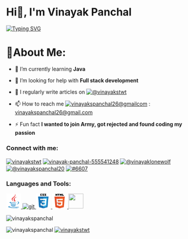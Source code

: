 <h1> Hi👋, I'm Vinayak Panchal </h1>

<a href="https://git.io/typing-svg"><img src="https://readme-typing-svg.demolab.com?font=ubuntu&size=35&duration=3500&pause=1000&color=F7F7F7&width=435&lines=Wannabe+Full+Stack+Dev" alt="Typing SVG" /></a>
# 🚀About Me:

- 🌱 I’m currently learning **Java**

- 🤝 I’m looking for help with **Full stack development**

- 📝 I regularly write articles on <a href = "https://vinayakpanchal.hashnode.dev/" target ="_blank"><img src = "https://img.shields.io/badge/Hashnode-2962FF?style=for-the-badge&logo=hashnode&logoColor=white" alt="@vinayakstwt" width = "70" height = "20" ></a>

- 📫 How to reach me <a href = "vinayakspanchal26@gmail.com" ><img src="https://img.shields.io/badge/Gmail-D14836?style=for-the-badge&logo=gmail&logoColor=white" alt ="vinayakspanchal26@gmailcom" width = "70" height = "20" ></a> : vinayakspanchal26@gmail.com

- ⚡ Fun fact **I wanted to join Army, got rejected and found coding my passion**

<h3 align="left">Connect with me:</h3>
<p align="left">
<a href="https://twitter.com/vinayakstwt" target="blank"><img align="center" src="https://raw.githubusercontent.com/rahuldkjain/github-profile-readme-generator/master/src/images/icons/Social/twitter.svg" alt="vinayakstwt" height="30" width="40" /></a>
<a href="https://linkedin.com/in/vinayak-panchal-555541248" target="blank"><img align="center" src="https://raw.githubusercontent.com/rahuldkjain/github-profile-readme-generator/master/src/images/icons/Social/linked-in-alt.svg" alt="vinayak-panchal-555541248" height="30" width="40" /></a>
<a href="https://hashnode.com/@vinayaklonewolf" target="blank"><img align="center" src="https://raw.githubusercontent.com/rahuldkjain/github-profile-readme-generator/master/src/images/icons/Social/hashnode.svg" alt="@vinayaklonewolf" height="30" width="40" /></a>
<a href="https://medium.com/@vinayakspanchal20" target="blank"><img align="center" src="https://raw.githubusercontent.com/rahuldkjain/github-profile-readme-generator/master/src/images/icons/Social/medium.svg" alt="@vinayakspanchal20" height="30" width="40" /></a>
<a href="https://discord.gg/#6607" target="blank"><img align="center" src="https://raw.githubusercontent.com/rahuldkjain/github-profile-readme-generator/master/src/images/icons/Social/discord.svg" alt="#6607" height="30" width="40" /></a>
</p>

<h3 align="left">Languages and Tools:</h3>
<p align="left"> <a href="https://www.java.com" target="_blank" rel="noreferrer"> <img src="https://raw.githubusercontent.com/devicons/devicon/master/icons/java/java-original.svg" alt="java" width="40" height="40"/> </a> <a href="https://git-scm.com/" target="_blank" rel="noreferrer"> <img src="https://www.vectorlogo.zone/logos/git-scm/git-scm-icon.svg" alt="git" width="40" height="40"/> </a> <a href="https://www.w3schools.com/css/" target="_blank" rel="noreferrer"> <img src="https://raw.githubusercontent.com/devicons/devicon/master/icons/css3/css3-original-wordmark.svg" alt="css3" width="40" height="40"/> </a>  <a href="https://www.w3.org/html/" target="_blank" rel="noreferrer"> <img src="https://raw.githubusercontent.com/devicons/devicon/master/icons/html5/html5-original-wordmark.svg" alt="html5" width="40" height="40"/> </a> 
<a href="https://www.w3schools.com/js/" target="_blank" rel="noreferrer" > <img src="https://cdn.jsdelivr.net/gh/devicons/devicon/icons/javascript/javascript-plain.svg" width="40" height="40" /> </a> </p>

<p><img align="center" src="https://github-readme-streak-stats.herokuapp.com/?user=vinayakspanchal&" alt="vinayakspanchal" /></p>

<span align="left"> <img src="https://komarev.com/ghpvc/?username=vinayakspanchal&label=Profile%20views&color=0e75b6&style=for-the-badge" alt="vinayakspanchal" /> </span>
<span align="left"> <a href="https://twitter.com/vinayakstwt" target="blank"><img src="https://img.shields.io/twitter/follow/vinayakstwt?logo=twitter&style=for-the-badge" alt="vinayakstwt" /></a> </span>






